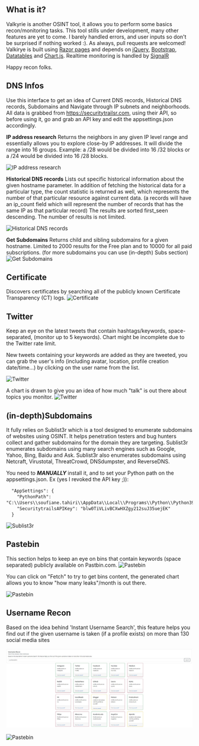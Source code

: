 
## What is it?
Valkyrie is another OSINT tool, it allows you to perform some basics recon/monitoring tasks.
This tool stills under development, many other features are yet to come. I barely handled errors, and user inputs so don't be surprised if nothing worked :). As always, pull requests are welcomed!
Valkirye is built using [Razor pages](https://docs.microsoft.com/en-us/aspnet/core/razor-pages/?view=aspnetcore-5.0&tabs=visual-studio) and depends on [jQuery](https://jquery.com/),  [Bootstrap](https://getbootstrap.com/), [Datatables](https://datatables.net/) and [Chart.js](https://www.chartjs.org/). Realtime monitoring is handled by [SignalR](https://dotnet.microsoft.com/apps/aspnet/signalr)

Happy recon folks.

## DNS Infos
Use this interface to get an idea of Current DNS records, Historical DNS records, Subdomains and Navigate through IP subnets and neighborhoods. 
All data is grabbed from https://securitytrailsr.com, using their API, so before using it, go and grab an API key and edit the appsettings.json accordingly.

**IP address research**
Returns the neighbors in any given IP level range and essentially allows you to explore close-by IP addresses. It will divide the range into 16 groups. Example: a /28 would be divided into 16 /32 blocks or a /24 would be divided into 16 /28 blocks.

![IP address research](https://raw.githubusercontent.com/soufianetahiri/Valkyrie/master/Valkyrie/Screenshots/dnsinfo_IPsearch.JPG)

**Historical DNS records**
Lists out specific historical information about the given hostname parameter. In addition of fetching the historical data for a particular type, the count statistic is returned as well, which represents the number of that particular resource against current data. (a records will have an ip_count field which will represent the number of records that has the same IP as that particular record) The results are sorted first_seen descending. The number of results is not limited.

![Historical DNS records](https://raw.githubusercontent.com/soufianetahiri/Valkyrie/master/Valkyrie/Screenshots/dnsinfo_historicaldns.JPG)

**Get Subdomains**
Returns child and sibling subdomains for a given hostname. Limited to 2000 results for the Free plan and to 10000 for all paid subscriptions. (for more subdomains you can use (in-depth) Subs section)
![Get Subdomains](https://raw.githubusercontent.com/soufianetahiri/Valkyrie/master/Valkyrie/Screenshots/dnsinfo_subdomains.JPG)

## Certificate
Discovers certificates by searching all of the publicly known Certificate Transparency (CT) logs.
![Certificate](https://raw.githubusercontent.com/soufianetahiri/Valkyrie/master/Valkyrie/Screenshots/cert_search.JPG)
## Twitter
Keep an eye on the latest tweets that contain hashtags/keywords, space-separated, (monitor up to 5 keywords). Chart might be incomplete due to the Twitter rate limit.

New tweets containing your keywords are added as they are tweeted, you can grab the user's info (including avatar, location, profile creation date/time...) by clicking on the user name from the list.

![Twitter](https://raw.githubusercontent.com/soufianetahiri/Valkyrie/master/Valkyrie/Screenshots/twitter_monitor.jpg)

A chart is drawn to give you an idea of how much "talk" is out there about topics you monitor.
![Twitter](https://raw.githubusercontent.com/soufianetahiri/Valkyrie/master/Valkyrie/Screenshots/twitter_monitor_2.jpg)

## (in-depth)Subdomains
It fully relies on Sublist3r which is a tool designed to enumerate subdomains of websites using OSINT. It helps penetration testers and bug hunters collect and gather subdomains for the domain they are targeting. Sublist3r enumerates subdomains using many search engines such as Google, Yahoo, Bing, Baidu and Ask. Sublist3r also enumerates subdomains using Netcraft, Virustotal, ThreatCrowd, DNSdumpster, and ReverseDNS.

You need to ***MANUALLY*** install it, and to set your Python path on the appsettings.json. Ex (yes I revoked the API key ;)):

      "AppSettings": {
        "PythonPath": "C:\\Users\\soufiane.tahiri\\AppData\\Local\\Programs\\Python\\Python39",
        "SecuritytrailsAPIKey": "blw0TiVLivBCXwHXZgy212suJ35uejEK"
      }
![Sublist3r ](https://raw.githubusercontent.com/soufianetahiri/Valkyrie/master/Valkyrie/Screenshots/subdomains.jpg)

## Pastebin
This section helps to keep an eye on bins that contain keywords (space separated)  publicly available on Pastbin.com. 
![Pastebin](https://raw.githubusercontent.com/soufianetahiri/Valkyrie/master/Valkyrie/Screenshots/pastbin.jpg)

You can click on "Fetch" to try to get bins content, the generated chart allows you to know "how many leaks"/month is out there.

![Pastebin](https://raw.githubusercontent.com/soufianetahiri/Valkyrie/master/Valkyrie/Screenshots/pastbin_rawdata.jpg)

## Username Recon
Based on the idea behind 'Instant Username Search', this feature helps you find out if the given username is taken (if a profile exists) on more than 130 social media sites

![UsernameRecon](https://raw.githubusercontent.com/soufianetahiri/Valkyrie/master/Valkyrie/Screenshots/username_recon.JPG)



![Pastebin](https://raw.githubusercontent.com/soufianetahiri/Valkyrie/master/Valkyrie/Screenshots/pastbin_rawdata.jpg)
